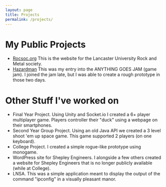 ```yaml
---
layout: page
title: Projects
permalink: /projects/
---
```

# My Public Projects

- [Rocsoc.org](https://rocsoc.org/) This is the website for the Lancaster University Rock and Metal society.
- [Hazardman](https://moggrat.itch.io/hazardman)
This was my entry into the ANYTHING GOES JAM (game jam). I joined the jam late, but I was able to create a rough prototype in those two days.


# Other Stuff I've worked on

- Final Year Project. Using Unity and Socket.io I created a 6+ player multiplayer game. Players controller their "duck" using a webpage on their smartphones.
- Second Year Group Project. Using an old Java API we created a 3 level shoot 'em up space game. This game supported 2 players (on one keyboard).
- College Project. I created a simple rogue-like prototype using monogame.
- WordPress site for Shepley Engineers. I alongside a few others created a website for Shepley Engineers that is no longer publicly available (while at College).
- LNSA. This was a simple application meant to display the output of the command "ipconfig" in a visually pleasant manor.
